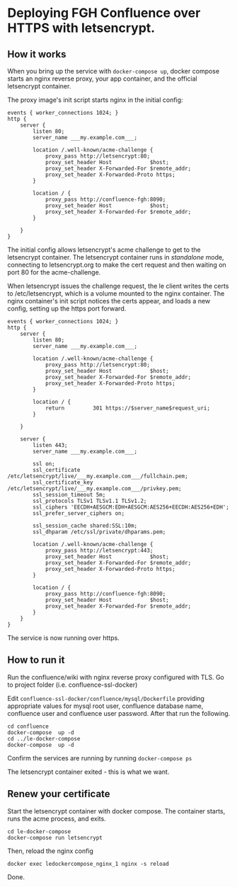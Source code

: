 # Deploying FGH Confluence over HTTPS with letsencrypt.

## How it works

When you bring up the service with ```docker-compose up```, docker compose starts an nginx reverse proxy, your app container, and the official letsencrypt container.

The proxy image's init script starts nginx in the initial config:


```nginx
events { worker_connections 1024; }
http {
	server {
		listen 80;
		server_name ___my.example.com___;

		location /.well-known/acme-challenge {
			proxy_pass http://letsencrypt:80;
			proxy_set_header Host            $host;
			proxy_set_header X-Forwarded-For $remote_addr;
			proxy_set_header X-Forwarded-Proto https;
		}

		location / {
			proxy_pass http://confluence-fgh:8090;
			proxy_set_header Host            $host;
			proxy_set_header X-Forwarded-For $remote_addr;
		}

	}
}
```

The initial config allows letsencrypt's acme challenge to get to the letsencrypt container. The letsencrypt container runs in _standalone_ mode, connecting to letsencrypt.org to make the cert request and then waiting on port 80 for the acme-challenge.

When letsencrypt issues the challenge request, the le client writes the certs to /etc/letsencrypt, which is a volume mounted to the nginx container. The nginx container's init script notices the certs appear, and loads a new config, setting up the https port forward.

```nginx
events { worker_connections 1024; }
http {
	server {
		listen 80;
		server_name ___my.example.com___;

		location /.well-known/acme-challenge {
			proxy_pass http://letsencrypt:80;
			proxy_set_header Host            $host;
			proxy_set_header X-Forwarded-For $remote_addr;
			proxy_set_header X-Forwarded-Proto https;
		}

		location / {
			return         301 https://$server_name$request_uri;
		}

	}

	server {
		listen 443;
		server_name ___my.example.com___;

		ssl on;
		ssl_certificate /etc/letsencrypt/live/___my.example.com___/fullchain.pem;
		ssl_certificate_key /etc/letsencrypt/live/___my.example.com___/privkey.pem;
		ssl_session_timeout 5m;
		ssl_protocols TLSv1 TLSv1.1 TLSv1.2;
		ssl_ciphers 'EECDH+AESGCM:EDH+AESGCM:AES256+EECDH:AES256+EDH';
		ssl_prefer_server_ciphers on;

		ssl_session_cache shared:SSL:10m;
		ssl_dhparam /etc/ssl/private/dhparams.pem;

		location /.well-known/acme-challenge {
			proxy_pass http://letsencrypt:443;
			proxy_set_header Host            $host;
			proxy_set_header X-Forwarded-For $remote_addr;
			proxy_set_header X-Forwarded-Proto https;
		}

		location / {
			proxy_pass http://confluence-fgh:8090;
			proxy_set_header Host            $host;
			proxy_set_header X-Forwarded-For $remote_addr;
		}
	}
}
```

The service is now running over https.

## How to run it
Run the confluence/wiki with nginx reverse proxy configured with TLS. Go to project folder
(i.e. confluence-ssl-docker)

Edit `confluence-ssl-docker/confluence/mysql/Dockerfile` providing appropriate values for
mysql root user, confluence database name, confluence user and confluence user password.
After that run the following.

```
cd confluence
docker-compose  up -d
cd ../le-docker-compose
docker-compose  up -d
```

Confirm the services are running by running `docker-compose ps`

The letsencrypt container exited - this is what we want.

## Renew your certificate

Start the letsencrypt container with docker compose. The container starts, runs the acme process, and exits.

```
cd le-docker-compose
docker-compose run letsencrypt
```

Then, reload the nginx config

```
docker exec ledockercompose_nginx_1 nginx -s reload
```

Done.
